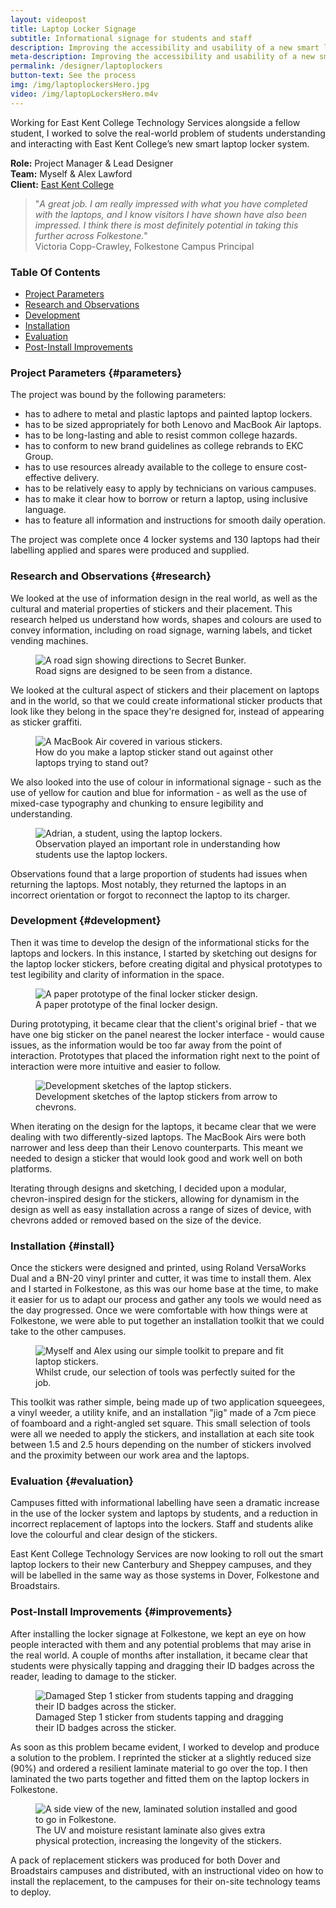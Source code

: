 ```yaml
---
layout: videopost
title: Laptop Locker Signage
subtitle: Informational signage for students and staff
description: Improving the accessibility and usability of a new smart laptop locker system at East Kent College in Folkestone, Dover and Broadstairs.
meta-description: Improving the accessibility and usability of a new smart laptop locker system at East Kent College in Folkestone, Dover and Broadstairs.
permalink: /designer/laptoplockers
button-text: See the process
img: /img/laptoplockersHero.jpg
video: /img/laptopLockersHero.m4v
---
```


Working for East Kent College Technology Services alongside a fellow student, I worked to solve the real-world problem of students understanding and interacting with East Kent College’s new smart laptop locker system.

**Role:** Project Manager & Lead Designer  
**Team:** Myself & Alex Lawford  
**Client:** [East Kent College](https://eastkent.ac.uk)  

> "_A great job. I am really impressed with what you have completed with the laptops, and I know visitors I have shown have also been impressed. I think there is most definitely potential in taking this further across Folkestone._"  
> Victoria Copp-Crawley, Folkestone Campus Principal

### Table Of Contents

- [Project Parameters](#parameters)  
- [Research and Observations](#research)  
- [Development](#development)  
- [Installation](#install)  
- [Evaluation](#evaluation)  
- [Post-Install Improvements](#improvements)  

### Project Parameters {#parameters}

The project was bound by the following parameters:

- has to adhere to metal and plastic laptops and painted laptop lockers.
- has to be sized appropriately for both Lenovo and MacBook Air laptops.
- has to be long-lasting and able to resist common college hazards.
- has to conform to new brand guidelines as college rebrands to EKC Group.
- has to use resources already available to the college to ensure cost-effective delivery.
- has to be relatively easy to apply by technicians on various campuses.
- has to make it clear how to borrow or return a laptop, using inclusive language.
- has to feature all information and instructions for smooth daily operation.

The project was complete once 4 locker systems and 130 laptops had their labelling applied and spares were produced and supplied.

### Research and Observations {#research}

We looked at the use of information design in the real world, as well as the cultural and material properties of stickers and their placement. This research helped us understand how words, shapes and colours are used to convey information, including on road signage, warning labels, and ticket vending machines.

<figure class="figure center-block">
  <img src="/img/laptoplockers/secretBunker.jpg" class="figure-img img-fluid rounded" alt="A road sign showing directions to Secret Bunker.">
  <figcaption class="figure-caption text-center">Road signs are designed to be seen from a distance.</figcaption>
</figure>

We looked at the cultural aspect of stickers and their placement on laptops and in the world, so that we could create informational sticker products that look like they belong in the space they're designed for, instead of appearing as sticker graffiti.

<figure class="figure">
  <img src="/img/laptoplockers/MacBookStickers.jpg" class="figure-img img-fluid rounded" alt="A MacBook Air covered in various stickers.">
  <figcaption class="figure-caption text-center">How do you make a laptop sticker stand out against other laptops trying to stand out?</figcaption>
</figure>

We also looked into the use of colour in informational signage - such as the use of yellow for caution and blue for information - as well as the use of mixed-case typography and chunking to ensure legibility and understanding.

<figure class="figure">
  <img src="/img/laptoplockers/observation.jpg" class="figure-img img-fluid rounded" alt="Adrian, a student, using the laptop lockers.">
  <figcaption class="figure-caption text-center">Observation played an important role in understanding how students use the laptop lockers.</figcaption>
</figure>

Observations found that a large proportion of students had issues when returning the laptops. Most notably, they returned the laptops in an incorrect orientation or forgot to reconnect the laptop to its charger.

### Development {#development}

Then it was time to develop the design of the informational sticks for the laptops and lockers. In this instance, I started by sketching out designs for the laptop locker stickers, before creating digital and physical prototypes to test legibility and clarity of information in the space.

<figure class="figure">
  <img src="/img/laptoplockers/paperPrototype.jpg" class="figure-img img-fluid rounded" alt="A paper prototype of the final locker sticker design.">
  <figcaption class="figure-caption text-center">A paper prototype of the final locker design.</figcaption>
</figure>

During prototyping, it became clear that the client's original brief - that we have one big sticker on the panel nearest the locker interface - would cause issues, as the information would be too far away from the point of interaction. Prototypes that placed the information right next to the point of interaction were more intuitive and easier to follow.

<figure class="figure">
  <img src="/img/laptoplockers/developmentSketch.jpg" class="figure-img img-fluid rounded" alt="Development sketches of the laptop stickers.">
  <figcaption class="figure-caption text-center">Development sketches of the laptop stickers from arrow to chevrons.</figcaption>
</figure>

When iterating on the design for the laptops, it became clear that we were dealing with two differently-sized laptops. The MacBook Airs were both narrower and less deep than their Lenovo counterparts. This meant we needed to design a sticker that would look good and work well on both platforms.

Iterating through designs and sketching, I decided upon a modular, chevron-inspired design for the stickers, allowing for dynamism in the design as well as easy installation across a range of sizes of device, with chevrons added or removed based on the size of the device.

### Installation {#install}

Once the stickers were designed and printed, using Roland VersaWorks Dual and a BN-20 vinyl printer and cutter, it was time to install them. Alex and I started in Folkestone, as this was our home base at the time, to make it easier for us to adapt our process and gather any tools we would need as the day progressed. Once we were comfortable with how things were at Folkestone, we were able to put together an installation toolkit that we could take to the other campuses.

<figure class="figure">
  <img src="/img/laptoplockers/toolkit.jpg" class="figure-img img-fluid rounded" alt="Myself and Alex using our simple toolkit to prepare and fit laptop stickers.">
  <figcaption class="figure-caption text-center">Whilst crude, our selection of tools was perfectly suited for the job.</figcaption>
</figure>

This toolkit was rather simple, being made up of two application squeegees, a vinyl weeder, a utility knife, and an installation "jig" made of a 7cm piece of foamboard and a right-angled set square. This small selection of tools were all we needed to apply the stickers, and installation at each site took between 1.5 and 2.5 hours depending on the number of stickers involved and the proximity between our work area and the laptops.

### Evaluation {#evaluation}

Campuses fitted with informational labelling have seen a dramatic increase in the use of the locker system and laptops by students, and a reduction in incorrect replacement of laptops into the lockers. Staff and students alike love the colourful and clear design of the stickers.

East Kent College Technology Services are now looking to roll out the smart laptop lockers to their new Canterbury and Sheppey campuses, and they will be labelled in the same way as those systems in Dover, Folkestone and Broadstairs.

### Post-Install Improvements {#improvements}

After installing the locker signage at Folkestone, we kept an eye on how people interacted with them and any potential problems that may arise in the real world. A couple of months after installation, it became clear that students were physically tapping and dragging their ID badges across the reader, leading to damage to the sticker.

<figure class="figure">
  <img src="/img/laptoplockers/damagedSticker.jpg" class="figure-img img-fluid rounded" alt="Damaged Step 1 sticker from students tapping and dragging their ID badges across the sticker.">
  <figcaption class="figure-caption text-center">Damaged Step 1 sticker from students tapping and dragging their ID badges across the sticker.</figcaption>
</figure>

As soon as this problem became evident, I worked to develop and produce a solution to the problem. I reprinted the sticker at a slightly reduced size (90%) and ordered a resilient laminate material to go over the top. I then laminated the two parts together and fitted them on the laptop lockers in Folkestone.

<figure class="figure">
  <img src="/img/laptoplockers/laminateSide.jpg" class="figure-img img-fluid rounded" alt="A side view of the new, laminated solution installed and good to go in Folkestone.">
  <figcaption class="figure-caption text-center">The UV and moisture resistant laminate also gives extra physical protection, increasing the longevity of the stickers.</figcaption>
</figure>

A pack of replacement stickers was produced for both Dover and Broadstairs campuses and distributed, with an instructional video on how to install the replacement, to the campuses for their on-site technology teams to deploy.
